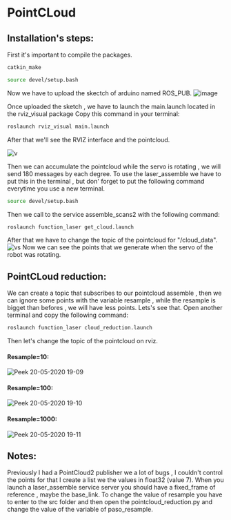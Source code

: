 # PointCLoud
## Installation's steps:
First it's important to compile the packages.
```bash
catkin_make
```
```bash
source devel/setup.bash
```
Now we have to upload the skectch of arduino named ROS_PUB.
![image](https://user-images.githubusercontent.com/59718261/82405401-6c53f680-9a29-11ea-82f2-09707bc74733.png)

Once uploaded the sketch , we have to launch the main.launch located in the rviz_visual package
Copy this command in your terminal:

```bash
roslaunch rviz_visual main.launch
```
After that we'll see the RVIZ interface and the pointcloud.

![v](https://user-images.githubusercontent.com/59718261/82404194-437e3200-9a26-11ea-81c3-c2d63f6abe14.gif)

Then we can accumulate the pointcloud while the servo is rotating , we will send 180 messages by each degree.
To use the laser_assemble we have to put this in the terminal , but don' forget to put the following command everytime you use a new terminal.
```bash
source devel/setup.bash
```
Then we call to the service assemble_scans2 with the following command:
```bash
roslaunch function_laser get_cloud.launch
```
After that we have to change the topic of the pointcloud for "/cloud_data".
![vs](https://user-images.githubusercontent.com/59718261/82404375-c1dad400-9a26-11ea-9130-cf5b894460ac.gif)
Now we can see the points that we generate when the servo of the robot was rotating.

## PointCLoud reduction:
We can create a topic that subscribes to our pointcloud assemble , then we can ignore some points with the variable resample , while the resample is bigget than befores , we will have less points. Lets's see that.
Open another terminal and copy the following command:
```bash
roslaunch function_laser cloud_reduction.launch
```
Then let's change the topic of the pointcloud on rviz.
#### Resample=10:
![Peek 20-05-2020 19-09](https://user-images.githubusercontent.com/59718261/82509544-cad2b080-9acd-11ea-90c4-db3f18b08d30.gif)
#### Resample=100:
![Peek 20-05-2020 19-10](https://user-images.githubusercontent.com/59718261/82509575-e938ac00-9acd-11ea-9b11-70598d5825a4.gif)
#### Resample=1000:
![Peek 20-05-2020 19-11](https://user-images.githubusercontent.com/59718261/82509579-eccc3300-9acd-11ea-9926-a5fb22e0eb00.gif)

## Notes:
Previously I had a PointCloud2 publisher we a lot of bugs , I couldn't control the points for that I create a list we the values in float32 (value 7).
When you launch a laser_assemble service server you should have a fixed_frame of reference , maybe the base_link.
To change the value of resample you have to enter to the src folder and then open the pointcloud_reduction.py and change the value of the variable of paso_resample.




